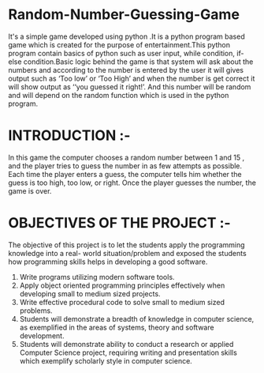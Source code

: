 # Random-Number-Guessing-Game
It's a simple game developed using python .It is a python program based game which is created for the purpose of
entertainment.This python program contain basics of python such as user
input, while condition, if- else condition.Basic logic behind the game is that
system will ask about the numbers and according to the number is entered
by the user it will gives output such as ‘Too low’ or ‘Too High’ and when the
number is get correct it will show output as ‘‘you guessed it right!’. And this
number will be random and will depend on the random function which is
used in the python program.

# INTRODUCTION :-
In this game the computer chooses a random number between 1 and
15 , and the player tries to guess the number in as few attempts as
possible. Each time the player enters a guess, the computer tells him
whether the guess is too high, too low, or right. Once the player guesses
the number, the game is over.

# OBJECTIVES OF THE PROJECT :-
The objective of this project is to let the students apply the
programming knowledge into a real- world situation/problem and exposed
the students how programming skills helps in developing a good software.
1. Write programs utilizing modern software tools.
2. Apply object oriented programming principles effectively when
developing small to medium sized projects.
3. Write effective procedural code to solve small to medium sized
problems.
4. Students will demonstrate a breadth of knowledge in computer science,
as exemplified in the areas of systems, theory and software development.
5. Students will demonstrate ability to conduct a research or applied
Computer Science project, requiring writing and presentation skills which
exemplify scholarly style in computer science.
